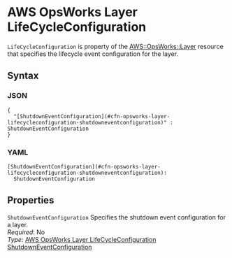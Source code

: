 # AWS OpsWorks Layer LifeCycleConfiguration<a name="aws-properties-opsworks-layer-lifecycleeventconfiguration"></a>

`LifeCycleConfiguration` is property of the [AWS::OpsWorks::Layer](aws-resource-opsworks-layer.md) resource that specifies the lifecycle event configuration for the layer\.

## Syntax<a name="w3ab2c21c14e1561b5"></a>

### JSON<a name="aws-properties-opsworks-layer-lifecycleeventconfiguration-syntax.json"></a>

```
{
  "[ShutdownEventConfiguration](#cfn-opsworks-layer-lifecycleconfiguration-shutdowneventconfiguration)" : ShutdownEventConfiguration
}
```

### YAML<a name="aws-properties-opsworks-layer-lifecycleeventconfiguration-syntax.yaml"></a>

```
[ShutdownEventConfiguration](#cfn-opsworks-layer-lifecycleconfiguration-shutdowneventconfiguration):
  ShutdownEventConfiguration
```

## Properties<a name="w3ab2c21c14e1561b7"></a>

`ShutdownEventConfiguration`  <a name="cfn-opsworks-layer-lifecycleconfiguration-shutdowneventconfiguration"></a>
Specifies the shutdown event configuration for a layer\.  
*Required*: No  
*Type*: [AWS OpsWorks Layer LifeCycleConfiguration ShutdownEventConfiguration](aws-properties-opsworks-layer-lifecycleeventconfiguration-shutdowneventconfiguration.md)